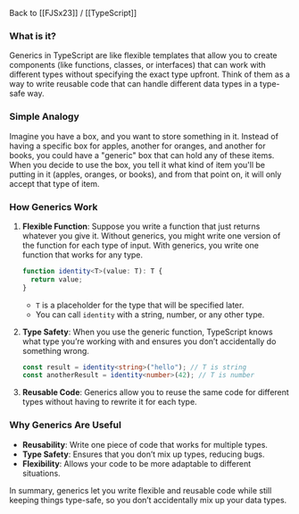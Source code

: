 Back to [[FJSx23]] / [[TypeScript]]
### What is it?

Generics in TypeScript are like flexible templates that allow you to create components (like functions, classes, or interfaces) that can work with different types without specifying the exact type upfront. Think of them as a way to write reusable code that can handle different data types in a type-safe way.

### Simple Analogy

Imagine you have a box, and you want to store something in it. Instead of having a specific box for apples, another for oranges, and another for books, you could have a "generic" box that can hold any of these items. When you decide to use the box, you tell it what kind of item you'll be putting in it (apples, oranges, or books), and from that point on, it will only accept that type of item.

### How Generics Work

1. **Flexible Function**: Suppose you write a function that just returns whatever you give it. Without generics, you might write one version of the function for each type of input. With generics, you write one function that works for any type.

   ```typescript
   function identity<T>(value: T): T {
     return value;
   }
   ```

   - `T` is a placeholder for the type that will be specified later.
   - You can call `identity` with a string, number, or any other type.

2. **Type Safety**: When you use the generic function, TypeScript knows what type you’re working with and ensures you don’t accidentally do something wrong.

   ```typescript
   const result = identity<string>("hello"); // T is string
   const anotherResult = identity<number>(42); // T is number
   ```

3. **Reusable Code**: Generics allow you to reuse the same code for different types without having to rewrite it for each type.

### Why Generics Are Useful

- **Reusability**: Write one piece of code that works for multiple types.
- **Type Safety**: Ensures that you don’t mix up types, reducing bugs.
- **Flexibility**: Allows your code to be more adaptable to different situations.

In summary, generics let you write flexible and reusable code while still keeping things type-safe, so you don’t accidentally mix up your data types.